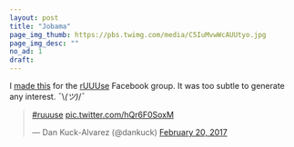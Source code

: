 ```yaml
---
layout: post
title: "Jobama"
page_img_thumb: https://pbs.twimg.com/media/C5IuMvwWcAUUtyo.jpg
page_img_desc: ""
no_ad: 1
draft: 
---
```


I <a href="https://www.facebook.com/photo.php?fbid=10209230098443786&set=gm.1245434392187099&type=3&theater">made this</a> for the <a href="https://www.facebook.com/groups/1144470838950122/">rUUUse</a> Facebook group. It was too subtle to generate any interest. ¯\\_(ツ)_/¯

<blockquote class="twitter-tweet" data-lang="en"><p lang="und" dir="ltr"><a href="https://twitter.com/hashtag/ruuuse?src=hash">#ruuuse</a> <a href="https://t.co/hQr6F0SoxM">pic.twitter.com/hQr6F0SoxM</a></p>&mdash; Dan Kuck-Alvarez (@dankuck) <a href="https://twitter.com/dankuck/status/833779711838937088">February 20, 2017</a></blockquote>
<script async src="//platform.twitter.com/widgets.js" charset="utf-8"></script>
